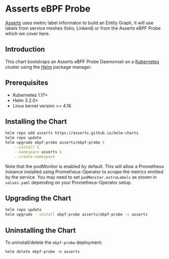 # Asserts eBPF Probe

[Asserts](http://www.asserts.ai) uses metric label informaton to build an Entity Graph, it will use labels from service meshes (Istio, Linkerd) or from the Asserts eBPF Probe which we cover here.

## Introduction

This chart bootstraps an Asserts eBPF Probe Daemonset on a [Kubernetes](https://kubernetes.io) cluster using the [Helm](https://helm.sh) package manager.

## Prerequisites

- Kubernetes 1.17+
- Helm 3.2.0+
- Linux kernel version >= 4.16

## Installing the Chart

```bash
helm repo add asserts https://asserts.github.io/helm-charts
helm repo update
helm upgrade ebpf-probe asserts/ebpf-probe \
    --install \
    --namespace asserts \
    --create-namespace
```

Note that the podMonitor is enabled by default. This will allow a Prometheus instance installed using Prometheus-Operator to scrape the metrics emitted by the service. You may need to set `podMonitor.extraLabels` as shown in `values.yaml` depending on your Prometheus-Operator setup.

## Upgrading the Chart

```bash
helm repo update
helm upgrade --install ebpf-probe asserts/ebpf-probe -n asserts
```

## Uninstalling the Chart

To uninstall/delete the `ebpf-probe` deployment:

```console
helm delete ebpf-probe -n asserts
```